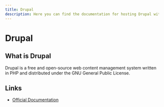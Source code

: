 ```yaml
---
title: Drupal
description: Here you can find the documentation for hosting Drupal with Coolify.
---
```


# Drupal

## What is Drupal

Drupal is a free and open-source web content management system written in PHP and distributed under the GNU General Public License.

## Links

- [Official Documentation](https://www.drupal.org/about?utm_source=coolify.io)
